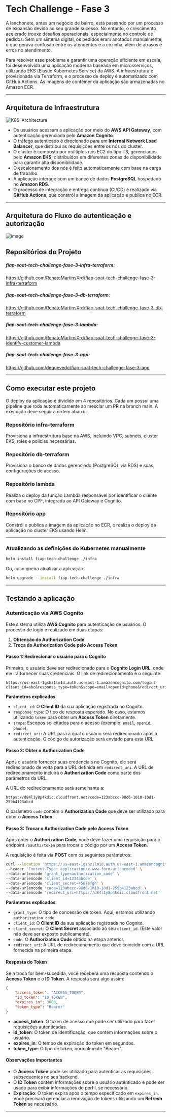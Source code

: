 
# Tech Challenge - Fase 3

A lanchonete, antes um negócio de bairro, está passando por um processo de expansão devido ao seu grande sucesso. 
No entanto, o crescimento acelerado trouxe desafios operacionais, especialmente no controle de pedidos. 
Sem um sistema digital, os pedidos eram anotados manualmente, o que gerava confusão entre os atendentes e a cozinha, 
além de atrasos e erros no atendimento.

Para resolver esse problema e garantir uma operação eficiente em escala, 
foi desenvolvida uma aplicação moderna baseada em microsserviços, 
utilizando EKS (Elastic Kubernetes Service) da AWS. 
A infraestrutura é provisionada via Terraform, 
e o processo de deploy é automatizado com GitHub Actions. 
As imagens de contêiner da aplicação são armazenadas no Amazon ECR.

---

## Arquitetura de Infraestrutura

![K8S_Architecture](./assets/InfraArchitecture.png)

- Os usuários acessam a aplicação por meio do **AWS API Gateway**, com autenticação gerenciada pelo **Amazon Cognito**.
- O tráfego autenticado é direcionado para um **Internal Network Load Balancer**, que distribui as requisições entre os nós do cluster.
- O cluster é composto por múltiplos nós EC2 do tipo T3, gerenciados pelo **Amazon EKS**, distribuídos em diferentes zonas de disponibilidade para garantir alta disponibilidade.
- O escalonamento dos nós é feito automaticamente com base na carga de trabalho.
- A aplicação interage com um banco de dados **PostgreSQL** hospedado no **Amazon RDS**.
- O processo de integração e entrega contínua (CI/CD) é realizado via **GitHub Actions**, que constrói a imagem da aplicação e publica no ECR.

---

## Arquitetura do Fluxo de autenticação e autorização
![image](https://github.com/user-attachments/assets/0644d8b6-0f49-416f-b320-1e4b97008d70)

## Repositórios do Projeto

##### fiap-soat-tech-challenge-fase-3-infra-terraform:
https://github.com/RenatoMartinsXrd/fiap-soat-tech-challenge-fase-3-infra-terraform

##### fiap-soat-tech-challenge-fase-3-db-terraform:
https://github.com/RenatoMartinsXrd/fiap-soat-tech-challenge-fase-3-db-terraform

##### fiap-soat-tech-challenge-fase-3-lambda:
https://github.com/RenatoMartinsXrd/fiap-soat-tech-challenge-fase-3-identify-customer-lambda

##### fiap-soat-tech-challenge-fase-3-app:
https://github.com/dequevedo/fiap-soat-tech-challenge-fase-3-app

---

## Como executar este projeto

O deploy da aplicação é dividido em 4 repositórios. Cada um possui uma pipeline que roda automaticamente ao mesclar um PR na branch main. 
A execução deve seguir a ordem abaixo:

### Repositório infra-terraform
Provisiona a infraestrutura base na AWS, incluindo VPC, subnets, cluster EKS, roles e policies necessárias.

### Repositório db-terraform
Provisiona o banco de dados gerenciado (PostgreSQL via RDS) e suas configurações de acesso.

### Repositório lambda
Realiza o deploy da função Lambda responsável por identificar o cliente com base no CPF, integrada ao API Gateway e Cognito.

### Repositório app
Constrói e publica a imagem da aplicação no ECR, e realiza o deploy da aplicação no cluster EKS usando Helm.

---

### Atualizando as definições do Kubernetes manualmente

```sh
helm install fiap-tech-challenge ./infra
```

Ou, caso queira atualizar a aplicação:

```sh
helm upgrade --install fiap-tech-challenge ./infra
```

---

## Testando a aplicação

### Autenticação via AWS Cognito

Este sistema utiliza **AWS Cognito** para autenticação de usuários. O processo de login é realizado em duas etapas:

1. **Obtenção do Authorization Code**
2. **Troca do Authorization Code pelo Access Token**

#### Passo 1: Redirecionar o usuário para o Cognito

Primeiro, o usuário deve ser redirecionado para o **Cognito Login URL**, onde ele irá fornecer suas credenciais. O link de redirecionamento é o seguinte:

```
https://us-east-1gshz1lm1d.auth.us-east-1.amazoncognito.com/login?client_id=abc&response_type=token&scope=email+openid+phone&redirect_uri=https%3A%2F%2Fd84l1y8p4kdic.cloudfront.net
```

**Parâmetros explicados**:

- `client_id`: O **Client ID** da sua aplicação registrada no Cognito.
- `response_type`: O tipo de resposta esperado. No caso, estamos utilizando `token` para obter um **Access Token** diretamente.
- `scope`: Escopos solicitados para o acesso (exemplo: `email`, `openid`, `phone`).
- `redirect_uri`: A URL para a qual o usuário será redirecionado após a autenticação. O código de autorização será enviado para esta URL.

#### Passo 2: Obter o Authorization Code

Após o usuário fornecer suas credenciais no Cognito, ele será redirecionado de volta para a URL definida em `redirect_uri`. A URL de redirecionamento incluirá o **Authorization Code** como parte dos parâmetros da URL.

A URL do redirecionamento será semelhante a:

```
https://d84l1y8p4kdic.cloudfront.net?code=123abccc-98d6-1010-10d1-259b4123abcd
```

O parâmetro `code` contém o **Authorization Code** que deve ser utilizado para obter o **Access Token**.

#### Passo 3: Trocar o Authorization Code pelo Access Token

Após obter o **Authorization Code**, você deve fazer uma requisição para o endpoint `/oauth2/token` para trocar o código por um **Access Token**.

A requisição é feita via **POST** com os seguintes parâmetros:

```bash
curl --location 'https://us-east-1gshz1lm1d.auth.us-east-1.amazoncognito.com/oauth2/token' \
--header 'Content-Type: application/x-www-form-urlencoded' \
--data-urlencode 'grant_type=authorization_code' \
--data-urlencode 'client_id=1234abcde' \
--data-urlencode 'client_secret=4567efgh' \
--data-urlencode 'code=123abccc-98d6-1010-10d1-259b4123abcd' \
--data-urlencode 'redirect_uri=https://d84l1y8p4kdic.cloudfront.net'
```

**Parâmetros explicados**:

- `grant_type`: O tipo de concessão de token. Aqui, estamos utilizando `authorization_code`.
- `client_id`: O **Client ID** da sua aplicação registrada no Cognito.
- `client_secret`: O **Client Secret** associado ao seu `client_id`. (Este valor não deve ser exposto publicamente).
- `code`: O **Authorization Code** obtido na etapa anterior.
- `redirect_uri`: A URL de redirecionamento que deve coincidir com a URL fornecida na primeira etapa.

#### Resposta do Token

Se a troca for bem-sucedida, você receberá uma resposta contendo o **Access Token** e o **ID Token**. A resposta será algo assim:

```json
{
    "access_token": "ACCESS_TOKEN",
    "id_token": "ID_TOKEN",
    "expires_in": 3600,
    "token_type": "Bearer"
}
```

- **access_token**: O token de acesso que pode ser utilizado para fazer requisições autenticadas.
- **id_token**: O token de identificação, que contém informações sobre o usuário.
- **expires_in**: O tempo de expiração do token em segundos.
- **token_type**: O tipo de token, normalmente "Bearer".

#### Observações Importantes

- O **Access Token** pode ser utilizado para autenticar as requisições subsequentes no seu backend.
- O **ID Token** contém informações sobre o usuário autenticado e pode ser usado para exibir informações do perfil, se necessário.
- **Expiração**: O token expira após o tempo especificado em `expires_in`. Você precisará gerenciar a renovação de tokens utilizando um **Refresh Token** se necessário.

---
